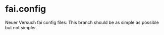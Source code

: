 # fai.config
Neuer Versuch fai config files: This branch should be as simple as possible but not simpler.

